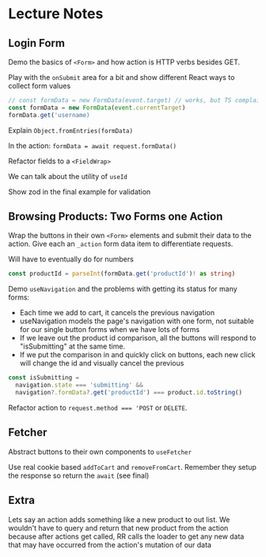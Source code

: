 # Lecture Notes

## Login Form

Demo the basics of `<Form>` and how action is HTTP verbs besides GET.

Play with the `onSubmit` area for a bit and show different React ways to collect form values

```js
// const formData = new FormData(event.target) // works, but TS complains
const formData = new FormData(event.currentTarget)
formData.get('username)
```

Explain `Object.fromEntries(formData)`

In the action: `formData = await request.formData()`

Refactor fields to a `<FieldWrap>`

We can talk about the utility of `useId`

Show zod in the final example for validation

## Browsing Products: Two Forms one Action

Wrap the buttons in their own `<Form>` elements and submit their data to the action. Give each an `_action` form data item to differentiate requests.

Will have to eventually do for numbers

```ts
const productId = parseInt(formData.get('productId')! as string)
```

Demo `useNavigation` and the problems with getting its status for many forms:

- Each time we add to cart, it cancels the previous navigation
- useNavigation models the page's navigation with one form, not suitable for our single button forms when we have lots of forms
- If we leave out the product id comparison, all the buttons will respond to "isSubmitting" at the same time.
- If we put the comparison in and quickly click on buttons, each new click will change the id and visually cancel the previous

```ts
const isSubmitting =
  navigation.state === 'submitting' &&
  navigation?.formData?.get('productId') === product.id.toString()
```

Refactor action to `request.method === 'POST` or `DELETE`.

## Fetcher

Abstract buttons to their own components to `useFetcher`

Use real cookie based `addToCart` and `removeFromCart`. Remember they setup the response so return the `await` (see final)

## Extra

Lets say an action adds something like a new product to out list. We wouldn't have to query and return that new product from the action because after actions get called, RR calls the loader to get any new data that may have occurred from the action's mutation of our data

